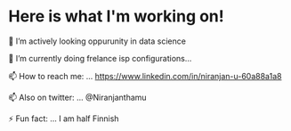 # Here is what I'm working on!


🔭 I’m actively looking oppurunity in data science

🌱 I’m currently doing frelance isp configurations...

📫 How to reach me: ... https://www.linkedin.com/in/niranjan-u-60a88a1a8

📫 Also on twitter: ... @Niranjanthamu

⚡ Fun fact: ... I am half Finnish
